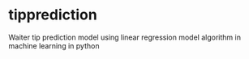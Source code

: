 # tipprediction
Waiter tip prediction model using linear regression model algorithm in machine learning in python
